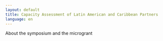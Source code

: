 ```yaml
---
layout: default
title: Capacity Assessment of Latin American and Caribbean Partners
language: en
---
```


About the symposium and the microgrant 


